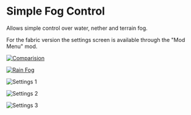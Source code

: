 # Simple Fog Control

Allows simple control over water, nether and terrain fog.

For the fabric version the settings screen is available through the "Mod Menu" mod.

[![Comparision](https://raw.githubusercontent.com/Draradech/SimpleFogControl/master/doc/comparision.jpg)](https://raw.githubusercontent.com/Draradech/SimpleFogControl/master/doc/comparision.jpg)

[![Rain Fog](https://raw.githubusercontent.com/Draradech/SimpleFogControl/master/doc/rain-fog.jpg)](https://raw.githubusercontent.com/Draradech/SimpleFogControl/master/doc/rain-fog.jpg)

![Settings 1](https://raw.githubusercontent.com/Draradech/SimpleFogControl/master/doc/settings1.png)

![Settings 2](https://raw.githubusercontent.com/Draradech/SimpleFogControl/master/doc/settings2.png)

![Settings 3](https://raw.githubusercontent.com/Draradech/SimpleFogControl/master/doc/settings3.png)
